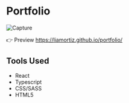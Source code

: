# Portfolio
<img src="https://i.ibb.co/Sn5YK56/Capture.png" alt="Capture" border="0" />

:point_right: Preview  https://liamortiz.github.io/portfolio/
## Tools Used
<ul>
  <li>React</li>
  <li>Typescript</li>
  <li>CSS/SASS</li>
  <li>HTML5</li>
</ul>

